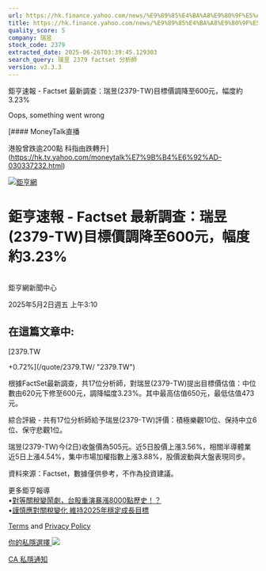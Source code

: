 ```yaml
---
url: https://hk.finance.yahoo.com/news/%E9%89%85%E4%BA%A8%E9%80%9F%E5%A0%B1-factset-%E6%9C%80%E6%96%B0%E8%AA%BF%E6%9F%A5-%E7%91%9E%E6%98%B1-2379-101037595.html
title: https://hk.finance.yahoo.com/news/%E9%89%85%E4%BA%A8%E9%80%9F%E5%A0%B1-factset-%E6%9C%80%E6%96%B0%E8
quality_score: 5
company: 瑞昱
stock_code: 2379
extracted_date: 2025-06-26T03:39:45.129303
search_query: 瑞昱 2379 factset 分析師
version: v3.3.3
---
```


鉅亨速報 - Factset 最新調查：瑞昱(2379-TW)目標價調降至600元，幅度約3.23% 


Oops, something went wrong

 

[#### MoneyTalk直播

港股曾跌逾200點 科指由跌轉升](https://hk.tv.yahoo.com/moneytalk%E7%9B%B4%E6%92%AD-030337232.html)

[![鉅亨網](https://s.yimg.com/ny/api/res/1.2/UM5hrThmhlnSiBO4o4qlLg--/YXBwaWQ9aGlnaGxhbmRlcjt3PTE0NjtoPTQ4O2NmPXdlYnA-/https://s.yimg.com/os/creatr-uploaded-images/2020-01/147c7630-36ab-11ea-ae7c-5ee7a0016555)](http://www.cnyes.com/ "鉅亨網")

# 鉅亨速報 - Factset 最新調查：瑞昱(2379-TW)目標價調降至600元，幅度約3.23%

![](data:image/gif;base64,R0lGODlhAQABAIAAAAAAAP///ywAAAAAAQABAAACAUwAOw==)

鉅亨網新聞中心

2025年5月2日週五 上午3:10

## 在這篇文章中:

[2379.TW

+0.72%](/quote/2379.TW/ "2379.TW")

根據FactSet最新調查，共17位分析師，對瑞昱(2379-TW)提出目標價估值：中位數由620元下修至600元，調降幅度3.23%。其中最高估值650元，最低估值473元。

綜合評級 - 共有17位分析師給予瑞昱(2379-TW)評價：積極樂觀10位、保持中立6位、保守悲觀1位。

瑞昱(2379-TW)今(2日)收盤價為505元。近5日股價上漲3.56%，相關半導體業近5日上漲4.54%，集中市場加權指數上漲3.88%，股價波動與大盤表現同步。

資料來源：Factset，數據僅供參考，不作為投資建議。

更多鉅亨報導  
•[對等關稅變鬧劇，台股重演暴漲8000點歷史！？](https://news.cnyes.com/news/id/5937265?utm_source=yahoo&utm_medium=RSS&utm_campaign=relate)  
•[謹慎應對關稅變化 維持2025年穩定成長目標](https://news.cnyes.com/news/id/5939808?utm_source=yahoo&utm_medium=RSS&utm_campaign=relate)

[Terms](https://guce.yahoo.com/terms?locale=zh-Hant-HK)  and [Privacy Policy](https://guce.yahoo.com/privacy-policy?locale=zh-Hant-HK)

[你的私隱選擇 ![](https://s.yimg.com/dv/static/siteApp/img/privacy-choice-control.png)](https://guce.yahoo.com/state-controls?locale=zh-Hant-HK&state=CA)

[CA 私隱通知](https://guce.yahoo.com/ca-notice?locale=zh-Hant-HK)